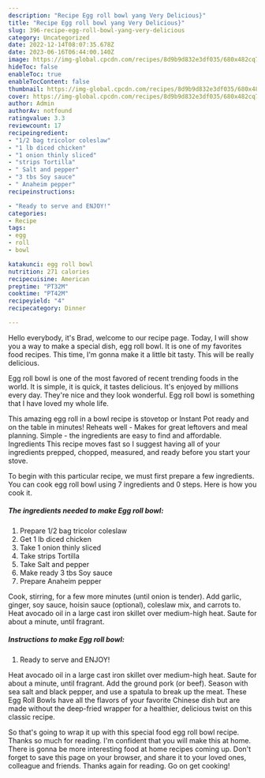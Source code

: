 ```yaml
---
description: "Recipe Egg roll bowl yang Very Delicious}"
title: "Recipe Egg roll bowl yang Very Delicious}"
slug: 396-recipe-egg-roll-bowl-yang-very-delicious
category: Uncategorized
date: 2022-12-14T08:07:35.678Z
date: 2023-06-16T06:44:00.140Z
image: https://img-global.cpcdn.com/recipes/8d9b9d832e3df035/680x482cq70/egg-roll-bowl-recipe-main-photo.jpg
hideToc: false
enableToc: true
enableTocContent: false
thumbnail: https://img-global.cpcdn.com/recipes/8d9b9d832e3df035/680x482cq70/egg-roll-bowl-recipe-main-photo.jpg
cover: https://img-global.cpcdn.com/recipes/8d9b9d832e3df035/680x482cq70/egg-roll-bowl-recipe-main-photo.jpg
author: Admin
authorAv: notfound
ratingvalue: 3.3
reviewcount: 17
recipeingredient:
- "1/2 bag tricolor coleslaw"
- "1 lb diced chicken"
- "1 onion thinly sliced"
- "strips Tortilla"
- " Salt and pepper"
- "3 tbs Soy sauce"
- " Anaheim pepper"
recipeinstructions:

- "Ready to serve and ENJOY!"
categories:
- Recipe
tags:
- egg
- roll
- bowl

katakunci: egg roll bowl 
nutrition: 271 calories
recipecuisine: American
preptime: "PT32M"
cooktime: "PT42M"
recipeyield: "4"
recipecategory: Dinner

---
```



Hello everybody, it's Brad, welcome to our recipe page. Today, I will show you a way to make a special dish, egg roll bowl. It is one of my favorites food recipes. This time, I'm gonna make it a little bit tasty. This will be really delicious.

Egg roll bowl is one of the most favored of recent trending foods in the world. It is simple, it is quick, it tastes delicious. It's enjoyed by millions every day. They're nice and they look wonderful. Egg roll bowl is something that I have loved my whole life.

This amazing egg roll in a bowl recipe is stovetop or Instant Pot ready and on the table in minutes! Reheats well - Makes for great leftovers and meal planning. Simple - the ingredients are easy to find and affordable. Ingredients This recipe moves fast so I suggest having all of your ingredients prepped, chopped, measured, and ready before you start your stove.


To begin with this particular recipe, we must first prepare a few ingredients. You can cook egg roll bowl using 7 ingredients and 0 steps. Here is how you cook it.

<!--inarticleads1-->

##### The ingredients needed to make Egg roll bowl:

1. Prepare 1/2 bag tricolor coleslaw
1. Get 1 lb diced chicken
1. Take 1 onion thinly sliced
1. Take strips Tortilla
1. Take  Salt and pepper
1. Make ready 3 tbs Soy sauce
1. Prepare  Anaheim pepper


Cook, stirring, for a few more minutes (until onion is tender). Add garlic, ginger, soy sauce, hoisin sauce (optional), coleslaw mix, and carrots to. Heat avocado oil in a large cast iron skillet over medium-high heat. Saute for about a minute, until fragrant. 

<!--inarticleads2-->

##### Instructions to make Egg roll bowl:


1. Ready to serve and ENJOY!

Heat avocado oil in a large cast iron skillet over medium-high heat. Saute for about a minute, until fragrant. Add the ground pork (or beef). Season with sea salt and black pepper, and use a spatula to break up the meat. These Egg Roll Bowls have all the flavors of your favorite Chinese dish but are made without the deep-fried wrapper for a healthier, delicious twist on this classic recipe. 

So that's going to wrap it up with this special food egg roll bowl recipe. Thanks so much for reading. I'm confident that you will make this at home. There is gonna be more interesting food at home recipes coming up. Don't forget to save this page on your browser, and share it to your loved ones, colleague and friends. Thanks again for reading. Go on get cooking!
